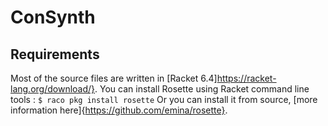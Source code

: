 # ConSynth

## Requirements
Most of the source files are written in [Racket 6.4]https://racket-lang.org/download/}. You can install Rosette using Racket command line tools :
```$ raco pkg install rosette```
Or you can install it from source, [more information here]{https://github.com/emina/rosette}.

